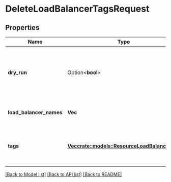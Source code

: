 # DeleteLoadBalancerTagsRequest

## Properties

Name | Type | Description | Notes
------------ | ------------- | ------------- | -------------
**dry_run** | Option<**bool**> | If true, checks whether you have the required permissions to perform the action. | [optional]
**load_balancer_names** | **Vec<String>** | One or more load balancer names. | 
**tags** | [**Vec<crate::models::ResourceLoadBalancerTag>**](ResourceLoadBalancerTag.md) | One or more tags to delete from the load balancers. | 

[[Back to Model list]](../README.md#documentation-for-models) [[Back to API list]](../README.md#documentation-for-api-endpoints) [[Back to README]](../README.md)



